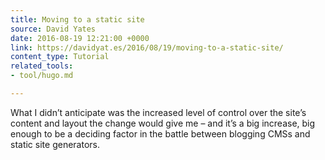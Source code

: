 ```yaml
---
title: Moving to a static site
source: David Yates
date: 2016-08-19 12:21:00 +0000
link: https://davidyat.es/2016/08/19/moving-to-a-static-site/
content_type: Tutorial
related_tools:
- tool/hugo.md

---
```

What I didn’t anticipate was the increased level of control over the site’s content and layout the change would give me – and it’s a big increase, big enough to be a deciding factor in the battle between blogging CMSs and static site generators.





